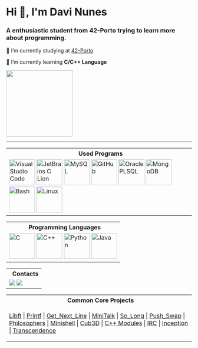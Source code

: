 <div align="left">

<h1 align="left">Hi 👋, I'm Davi Nunes</h1>
<h3 align="left">A enthusiastic student from 42-Porto trying to learn more about programming.</h3>

🔭 I’m currently studying at [42-Porto](https://www.42porto.com/)

🌱 I’m currently learning **C/C++ Language**

<img height="180em" src="https://github-readme-stats.vercel.app/api?username=davimeireles&theme=dark&show_icons=true&include_all_commits=trye&count_private=true"/>

---
<table>
    <tr>
      <th align="center"> &nbsp; Used Programs</th>
    </tr>
  <tr>
    <td>
      <img width="70px" src="https://i.imgur.com/yY111FZ.png" alt="Visual Studio Code">
      <img width="70px" src="https://i.imgur.com/FEabgH9.png" alt="JetBrains C Lion">
      <img width="70px" src="https://i.imgur.com/UOB6MW0.png" alt="MySQL">
      <img width="70px" src="https://i.imgur.com/t2ttPzu.png" alt="GitHub">
      <img width="70px" src="https://i.imgur.com/ty9azno.png" alt="Oracle PLSQL">
      <img width="70px" src="https://i.imgur.com/KvEq2hG.png" alt="MongoDB">
      <img width="70px" src="https://i.imgur.com/z9shluT.png" alt="Bash">
      <img width="70px" src="https://i.imgur.com/7DkX1WS.png" alt="Linux">
    </td>
  </tr>
</table>

<table>
  <tr>
    <th align="center"> &nbsp; Programming Languages</th>
  </tr>
  <tr>
    <td>
      <img width="70px" src="https://i.imgur.com/2tkmLF2.png" alt="C">
      <img width="70px" src="https://i.imgur.com/KAeqEoh.png" alt="C++">
      <img width="70px" src="https://i.imgur.com/9YO4lPE.png" alt="Python">
      <img width="70px" src="https://i.imgur.com/EV2mrFM.png" alt="Java">
    </td>
  </tr>
</table>

<table>
  <tr>
    <th align="center"> &nbsp; Contacts</th>
  </tr>
  <tr>
    <td>
      <a href = "mailto:davimeirelespn@gmail.com"><img src="https://img.shields.io/badge/Gmail-D14836?style=for-the-badge&logo=gmail&logoColor=white"></a>
      <a href="https://www.linkedin.com/in/davi-nunes" target="_blank"><img src="https://img.shields.io/badge/-LinkedIn-%230077B5?style=for-the-badge&logo=linkedin&logoColor=white"></a>
    </td>
  </tr>
</table>


<table>
  <tr>
    <th align="center"> &nbsp; Common Core Projects</th>
  </tr>
<tr>
<td>

[Libft](https://github.com/davimeireles/42-Libft) | [Printf](https://github.com/davimeireles/42-Printf) | [Get_Next_Line](https://github.com/davimeireles/42-Get_Next_Line) | [MiniTalk](https://github.com/davimeireles/42-Minitalk) | [So_Long](https://github.com/davimeireles/42-So_Long) | [Push_Swap](https://github.com/davimeireles/42-Push_Swap) | [Philosophers](https://github.com/davimeireles/42-Philosophers) | [Minishell](https://github.com/ThalesXS/42_minishell) | [Cub3D](https://github.com/davimeireles/42-cub3D) | [C++ Modules](https://github.com/davimeireles/CPP) | [IRC]() | [Inception]() | [Transcendence]()

</td>
</tr>
</table>
